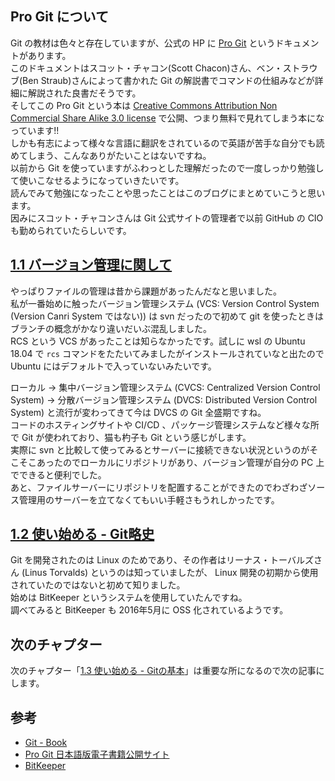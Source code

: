 <!--
blog-meta-data
title: Pro Git を読む 1
tags: git,本,勉強
-->

## Pro Git について

Git の教材は色々と存在していますが、公式の HP に [Pro Git](https://git-scm.com/book/ja/v2) というドキュメントがあります。  
このドキュメントはスコット・チャコン(Scott Chacon)さん、ベン・ストラウブ(Ben Straub)さんによって書かれた Git の解説書でコマンドの仕組みなどが詳細に解説された良書だそうです。  
そしてこの Pro Git という本は [Creative Commons Attribution Non Commercial Share Alike 3.0 license](https://creativecommons.org/licenses/by-nc-sa/3.0/) で公開、つまり無料で見れてしまう本になっています!!  
しかも有志によって様々な言語に翻訳をされているので英語が苦手な自分でも読めてしまう、こんなありがたいことはないですね。  
以前から Git を使っていますがふわっとした理解だったので一度しっかり勉強して使いこなせるようになっていきたいです。  
読んでみて勉強になったことや思ったことはこのブログにまとめていこうと思います。  
因みにスコット・チャコンさんは Git 公式サイトの管理者で以前 GitHub の CIO も勤められていたらしいです。  

## [1.1 バージョン管理に関して](https://git-scm.com/book/ja/v2/%E4%BD%BF%E3%81%84%E5%A7%8B%E3%82%81%E3%82%8B-%E3%83%90%E3%83%BC%E3%82%B8%E3%83%A7%E3%83%B3%E7%AE%A1%E7%90%86%E3%81%AB%E9%96%A2%E3%81%97%E3%81%A6)

やっぱりファイルの管理は昔から課題があったんだなと思いました。  
私が一番始めに触ったバージョン管理システム (VCS: Version Control System (Version Canri System ではない)) は svn だったので初めて git を使ったときはブランチの概念がかなり違いだいぶ混乱しました。  
RCS という VCS があったことは知らなかったです。試しに wsl の Ubuntu 18.04 で `rcs` コマンドをたたいてみましたがインストールされていなと出たので Ubuntu にはデフォルトで入っていないみたいです。

ローカル -> 集中バージョン管理システム (CVCS: Centralized Version Control System) -> 分散バージョン管理システム (DVCS: Distributed Version Control System) と流行が変わってきて今は DVCS の Git 全盛期ですね。  
コードのホスティングサイトや CI/CD 、パッケージ管理システムなど様々な所で Git が使われており、猫も杓子も Git という感じがします。  
実際に svn と比較して使ってみるとサーバーに接続できない状況というのがそこそこあったのでローカルにリポジトリがあり、バージョン管理が自分の PC 上でできると便利でした。  
あと、ファイルサーバーにリポジトリを配置することができたのでわざわざソース管理用のサーバーを立てなくてもいい手軽さもうれしかったです。  

## [1.2 使い始める - Git略史](https://git-scm.com/book/ja/v2/%E4%BD%BF%E3%81%84%E5%A7%8B%E3%82%81%E3%82%8B-Git%E7%95%A5%E5%8F%B2)

Git を開発されたのは Linux のためであり、その作者はリーナス・トーバルズさん (Linus Torvalds) というのは知っていましたが、 Linux 開発の初期から使用されていたのではないと初めて知りました。  
始めは BitKeeper というシステムを使用していたんですね。  
調べてみると BitKeeper も 2016年5月に OSS 化されているようです。  

## 次のチャプター

次のチャプター「[1.3 使い始める - Gitの基本](https://git-scm.com/book/ja/v2/%E4%BD%BF%E3%81%84%E5%A7%8B%E3%82%81%E3%82%8B-Git%E3%81%AE%E5%9F%BA%E6%9C%AC)」は重要な所になるので次の記事にします。

## 参考
- [Git - Book](https://git-scm.com/book/ja/v2)
- [Pro Git 日本語版電子書籍公開サイト](https://progit-ja.github.io/)
- [BitKeeper](http://www.bitkeeper.org/)
